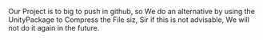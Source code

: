 Our Project is to big to push in github, so We do an alternative by using the UnityPackage to Compress the File siz, Sir if this is not advisable, We will not do it again in the future.
